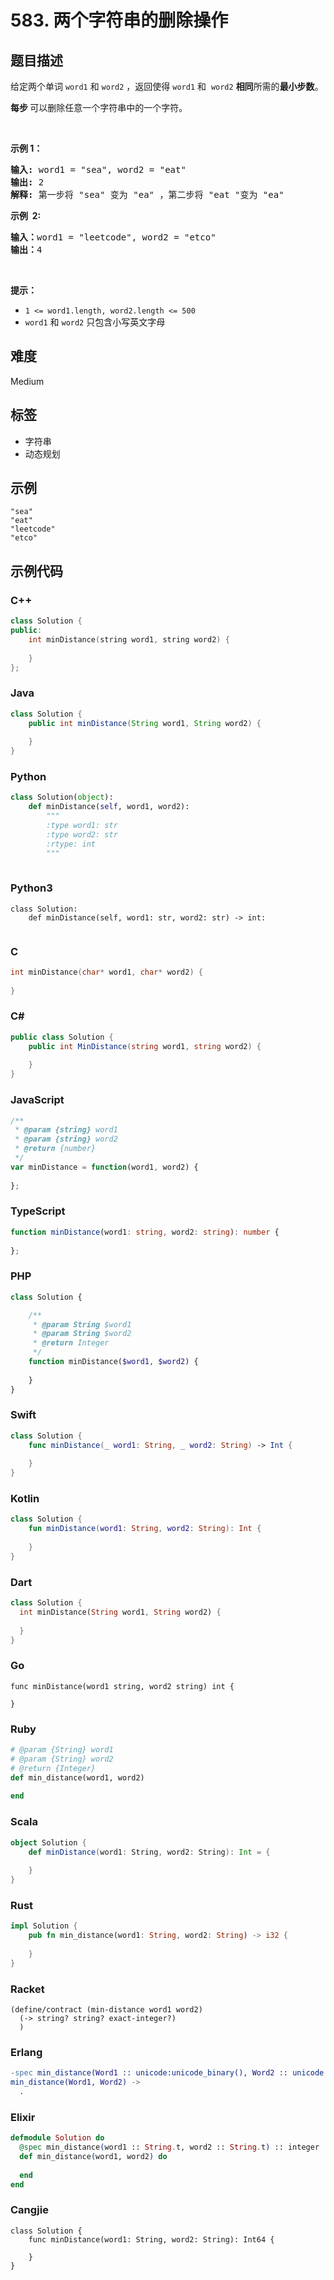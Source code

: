 # 583. 两个字符串的删除操作

## 题目描述

<p>给定两个单词&nbsp;<code>word1</code>&nbsp;和<meta charset="UTF-8" />&nbsp;<code>word2</code>&nbsp;，返回使得<meta charset="UTF-8" />&nbsp;<code>word1</code>&nbsp;和&nbsp;<meta charset="UTF-8" />&nbsp;<code>word2</code><em>&nbsp;</em><strong>相同</strong>所需的<strong>最小步数</strong>。</p>

<p><strong>每步&nbsp;</strong>可以删除任意一个字符串中的一个字符。</p>

<p>&nbsp;</p>

<p><strong>示例 1：</strong></p>

<pre>
<strong>输入:</strong> word1 = "sea", word2 = "eat"
<strong>输出:</strong> 2
<strong>解释:</strong> 第一步将 "sea" 变为 "ea" ，第二步将 "eat "变为 "ea"
</pre>

<p><strong>示例 &nbsp;2:</strong></p>

<pre>
<b>输入：</b>word1 = "leetcode", word2 = "etco"
<b>输出：</b>4
</pre>

<p>&nbsp;</p>

<p><strong>提示：</strong></p>
<meta charset="UTF-8" />

<ul>
	<li><code>1 &lt;= word1.length, word2.length &lt;= 500</code></li>
	<li><code>word1</code>&nbsp;和&nbsp;<code>word2</code>&nbsp;只包含小写英文字母</li>
</ul>


## 难度

Medium

## 标签

- 字符串
- 动态规划

## 示例

```
"sea"
"eat"
"leetcode"
"etco"
```

## 示例代码

### C++

```cpp
class Solution {
public:
    int minDistance(string word1, string word2) {
        
    }
};
```

### Java

```java
class Solution {
    public int minDistance(String word1, String word2) {
        
    }
}
```

### Python

```python
class Solution(object):
    def minDistance(self, word1, word2):
        """
        :type word1: str
        :type word2: str
        :rtype: int
        """
        
```

### Python3

```python3
class Solution:
    def minDistance(self, word1: str, word2: str) -> int:
        
```

### C

```c
int minDistance(char* word1, char* word2) {
    
}
```

### C#

```csharp
public class Solution {
    public int MinDistance(string word1, string word2) {
        
    }
}
```

### JavaScript

```javascript
/**
 * @param {string} word1
 * @param {string} word2
 * @return {number}
 */
var minDistance = function(word1, word2) {
    
};
```

### TypeScript

```typescript
function minDistance(word1: string, word2: string): number {
    
};
```

### PHP

```php
class Solution {

    /**
     * @param String $word1
     * @param String $word2
     * @return Integer
     */
    function minDistance($word1, $word2) {
        
    }
}
```

### Swift

```swift
class Solution {
    func minDistance(_ word1: String, _ word2: String) -> Int {
        
    }
}
```

### Kotlin

```kotlin
class Solution {
    fun minDistance(word1: String, word2: String): Int {
        
    }
}
```

### Dart

```dart
class Solution {
  int minDistance(String word1, String word2) {
    
  }
}
```

### Go

```golang
func minDistance(word1 string, word2 string) int {
    
}
```

### Ruby

```ruby
# @param {String} word1
# @param {String} word2
# @return {Integer}
def min_distance(word1, word2)
    
end
```

### Scala

```scala
object Solution {
    def minDistance(word1: String, word2: String): Int = {
        
    }
}
```

### Rust

```rust
impl Solution {
    pub fn min_distance(word1: String, word2: String) -> i32 {
        
    }
}
```

### Racket

```racket
(define/contract (min-distance word1 word2)
  (-> string? string? exact-integer?)
  )
```

### Erlang

```erlang
-spec min_distance(Word1 :: unicode:unicode_binary(), Word2 :: unicode:unicode_binary()) -> integer().
min_distance(Word1, Word2) ->
  .
```

### Elixir

```elixir
defmodule Solution do
  @spec min_distance(word1 :: String.t, word2 :: String.t) :: integer
  def min_distance(word1, word2) do
    
  end
end
```

### Cangjie

```cangjie
class Solution {
    func minDistance(word1: String, word2: String): Int64 {

    }
}
```

